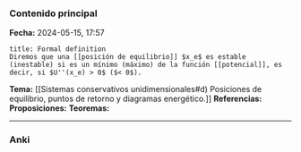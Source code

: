 ### Contenido principal

**Fecha:** 2024-05-15, 17:57

```ad-formal
title: Formal definition
Diremos que una [[posición de equilibrio]] $x_e$ es estable (inestable) si es un mínimo (máximo) de la función [[potencial]], es decir, si $U''(x_e) > 0$ ($< 0$).
```

**Tema:** [[Sistemas conservativos unidimensionales#d) Posiciones de equilibrio, puntos de retorno y diagramas energético.]]
**Referencias:**
**Proposiciones:**
**Teoremas:**

---
### Anki
